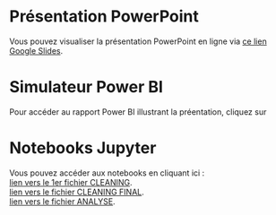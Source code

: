 # Présentation PowerPoint
Vous pouvez visualiser la présentation PowerPoint en ligne via [ce lien Google Slides](https://docs.google.com/presentation/d/1k4_Q6UNjNIlH2hK3pPSEX7KhkwxvcSi4KeOapPXjUl4/edit?usp=sharing).

# Simulateur Power BI
Pour accéder au rapport Power BI illustrant la préentation, cliquez sur 

# Notebooks Jupyter
Vous pouvez accéder aux notebooks en cliquant ici :  
[lien vers le 1er fichier CLEANING](https://github.com/emesguich/Projet-Data-Analyst-Velib/blob/main/Capstone%203%20-%20CLEANING%20DF1.ipynb).  
[lien vers le fichier CLEANING FINAL](https://github.com/emesguich/Projet-Data-Analyst-Velib/blob/main/Capstone%203%20-%20CLEANING%20FINAL.ipynb).  
[lien vers le fichier ANALYSE](https://github.com/emesguich/Projet-Data-Analyst-Velib/blob/main/Capstone%203%20-%20ANALYSIS.ipynb).  
